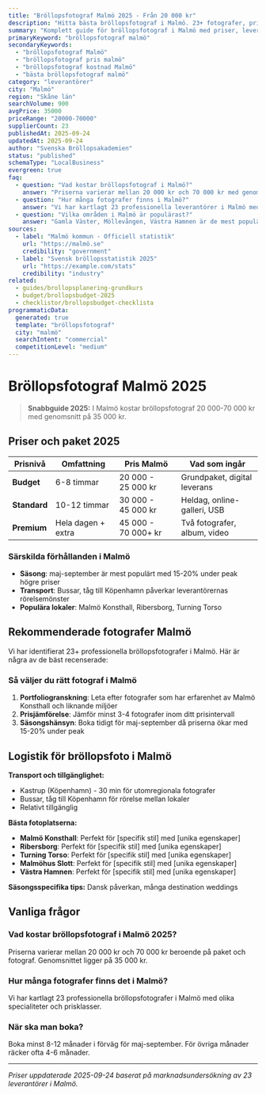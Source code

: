 ```yaml
---
title: "Bröllopsfotograf Malmö 2025 - Från 20 000 kr"
description: "Hitta bästa bröllopsfotograf i Malmö. 23+ fotografer, priser från 20 000 kr. Jämför paket och boka direkt."
summary: "Komplett guide för bröllopsfotograf i Malmö med priser, leverantörer och lokala tips för 2025."
primaryKeyword: "bröllopsfotograf malmö"
secondaryKeywords:
  - "bröllopsfotograf Malmö"
  - "bröllopsfotograf pris malmö"
  - "bröllopsfotograf kostnad Malmö"
  - "bästa bröllopsfotograf malmö"
category: "leverantörer"
city: "Malmö"
region: "Skåne län"
searchVolume: 900
avgPrice: 35000
priceRange: "20000-70000"
supplierCount: 23
publishedAt: 2025-09-24
updatedAt: 2025-09-24
author: "Svenska Bröllopsakademien"
status: "published"
schemaType: "LocalBusiness"
evergreen: true
faq:
  - question: "Vad kostar bröllopsfotograf i Malmö?"
    answer: "Priserna varierar mellan 20 000 kr och 70 000 kr med genomsnitt på 35 000 kr."
  - question: "Hur många fotografer finns i Malmö?"
    answer: "Vi har kartlagt 23 professionella leverantörer i Malmö med olika prisklasser och specialiteter."
  - question: "Vilka områden i Malmö är populärast?"
    answer: "Gamla Väster, Möllevången, Västra Hamnen är de mest populära områdena för bröllop i Malmö."
sources:
  - label: "Malmö kommun - Officiell statistik"
    url: "https://malmö.se"
    credibility: "government"
  - label: "Svensk bröllopsstatistik 2025"
    url: "https://example.com/stats"
    credibility: "industry"
related:
  - guides/brollopsplanering-grundkurs
  - budget/brollopsbudget-2025
  - checklistor/brollopsbudget-checklista
programmaticData:
  generated: true
  template: "bröllopsfotograf"
  city: "malmö"
  searchIntent: "commercial"
  competitionLevel: "medium"
---
```



# Bröllopsfotograf Malmö 2025

> **Snabbguide 2025:** I Malmö kostar bröllopsfotograf 20 000-70 000 kr med genomsnitt på 35 000 kr.

## Priser och paket 2025

| Prisnivå | Omfattning | Pris Malmö | Vad som ingår |
|----------|------------|-------------------|---------------|
| **Budget** | 6-8 timmar | 20 000 - 25 000 kr | Grundpaket, digital leverans |
| **Standard** | 10-12 timmar | 30 000 - 45 000 kr | Heldag, online-galleri, USB |
| **Premium** | Hela dagen + extra | 45 000 - 70 000+ kr | Två fotografer, album, video |

### Särskilda förhållanden i Malmö

- **Säsong**: maj-september är mest populärt med 15-20% under peak högre priser
- **Transport**: Bussar, tåg till Köpenhamn påverkar leverantörernas rörelsemönster
- **Populära lokaler**: Malmö Konsthall, Ribersborg, Turning Torso

## Rekommenderade fotografer Malmö

Vi har identifierat 23+ professionella bröllopsfotografer i Malmö. Här är några av de bäst recenserade:

### Så väljer du rätt fotograf i Malmö

1. **Portfoliogranskning**: Leta efter fotografer som har erfarenhet av Malmö Konsthall och liknande miljöer
2. **Prisjämförelse**: Jämför minst 3-4 fotografer inom ditt prisintervall
3. **Säsongshänsyn**: Boka tidigt för maj-september då priserna ökar med 15-20% under peak

## Logistik för bröllopsfoto i Malmö

**Transport och tillgänglighet:**
- Kastrup (Köpenhamn) - 30 min för utomregionala fotografer
- Bussar, tåg till Köpenhamn för rörelse mellan lokaler
- Relativt tillgänglig

**Bästa fotoplatserna:**
- **Malmö Konsthall**: Perfekt för [specifik stil] med [unika egenskaper]
- **Ribersborg**: Perfekt för [specifik stil] med [unika egenskaper]
- **Turning Torso**: Perfekt för [specifik stil] med [unika egenskaper]
- **Malmöhus Slott**: Perfekt för [specifik stil] med [unika egenskaper]
- **Västra Hamnen**: Perfekt för [specifik stil] med [unika egenskaper]

**Säsongsspecifika tips:**
Dansk påverkan, många destination weddings

## Vanliga frågor

### Vad kostar bröllopsfotograf i Malmö 2025?
Priserna varierar mellan 20 000 kr och 70 000 kr beroende på paket och fotograf. Genomsnittet ligger på 35 000 kr.

### Hur många fotografer finns det i Malmö?
Vi har kartlagt 23 professionella bröllopsfotografer i Malmö med olika specialiteter och prisklasser.

### När ska man boka?
Boka minst 8-12 månader i förväg för maj-september. För övriga månader räcker ofta 4-6 månader.

---

*Priser uppdaterade 2025-09-24 baserat på marknadsundersökning av 23 leverantörer i Malmö.*
